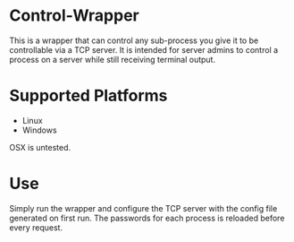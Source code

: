 Control-Wrapper
===============
This is a wrapper that can control any sub-process you give it to be controllable via a TCP server.
It is intended for server admins to control a process on a server while still receiving terminal output.

Supported Platforms
===================
- Linux
- Windows

OSX is untested.

Use
===
Simply run the wrapper and configure the TCP server with the config file generated on first run.
The passwords for each process is reloaded before every request.
